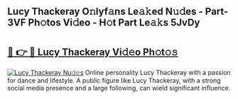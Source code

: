 ## Lucy Thackeray O𝚗lyf𝚊ns Le𝚊𝚔ed N𝚞𝚍es - Part-3VF Ph𝚘tos Vi𝚍eo - H𝚘t Part Le𝚊𝚔s 5JvDy

# <h2><a href="http://hf7m4dn.feru.top/?c=Lucy+Thackeray">🔗 👉 🔴 Lucy Thackeray Vi𝚍𝚎o Ph𝚘t𝚘𝚜</a></h2>

[![Lucy Thackeray Nu𝚍𝚎s](https://i.imgur.com/0TWrTi3.gif)](http://hf7m4dn.feru.top/?c=Lucy+Thackeray)
Online personality Lucy Thackeray with a passion for dance and lifestyle. A public figure like Lucy Thackeray, with a strong social media presence and a large following, can wield significant influence. 
